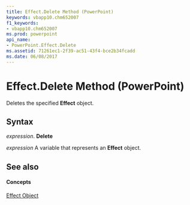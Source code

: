 ```yaml
---
title: Effect.Delete Method (PowerPoint)
keywords: vbapp10.chm652007
f1_keywords:
- vbapp10.chm652007
ms.prod: powerpoint
api_name:
- PowerPoint.Effect.Delete
ms.assetid: 71261ec1-2f39-ac51-43f4-bce2b34fcadd
ms.date: 06/08/2017
---
```



# Effect.Delete Method (PowerPoint)

Deletes the specified  **Effect** object.


## Syntax

 _expression_. **Delete**

 _expression_ A variable that represents an **Effect** object.


## See also


#### Concepts



[Effect Object](PowerPoint.Effect.md)

